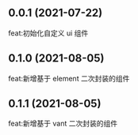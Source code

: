 ## 0.0.1 (2021-07-22)

feat:初始化自定义 ui 组件

## 0.1.0 (2021-08-05)

feat:新增基于 element 二次封装的组件

## 0.1.1 (2021-08-05)

feat:新增基于 vant 二次封装的组件
